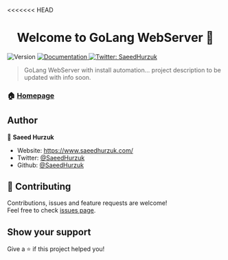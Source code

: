 <<<<<<< HEAD
<h1 align="center">Welcome to GoLang WebServer 👋</h1>
<p>
  <img alt="Version" src="https://img.shields.io/badge/version-0.0.1-blue.svg?cacheSeconds=2592000" />
  <a href="https://github.com/SaeedHurzuk/golang-webserver/wiki" target="_blank">
    <img alt="Documentation" src="https://img.shields.io/badge/documentation-yes-brightgreen.svg" />
  </a>
  <a href="https://twitter.com/SaeedHurzuk" target="_blank">
    <img alt="Twitter: SaeedHurzuk" src="https://img.shields.io/twitter/follow/SaeedHurzuk.svg?style=social" />
  </a>
</p>

> GoLang WebServer with install automation... project description to be updated with info soon.

### 🏠 [Homepage](https://github.com/SaeedHurzuk/golang-webserver)

## Author

👤 **Saeed Hurzuk**

* Website: https://www.saeedhurzuk.com/
* Twitter: [@SaeedHurzuk](https://twitter.com/SaeedHurzuk)
* Github: [@SaeedHurzuk](https://github.com/SaeedHurzuk)

## 🤝 Contributing

Contributions, issues and feature requests are welcome!<br />Feel free to check [issues page](https://github.com/SaeedHurzuk/golang-webserver/issues). 

## Show your support

Give a ⭐️ if this project helped you!